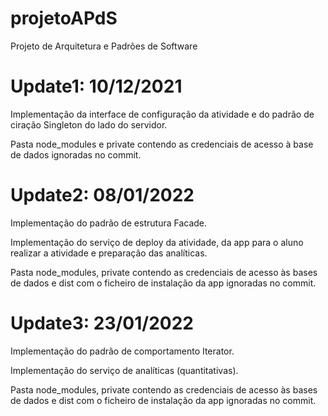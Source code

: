 # projetoAPdS
Projeto de Arquitetura e Padrões de Software

# Update1: 10/12/2021

Implementação da interface de configuração da atividade e do padrão de ciração Singleton do lado do servidor.

Pasta node_modules e private contendo as credenciais de acesso à base de dados ignoradas no commit.

# Update2: 08/01/2022

Implementação do padrão de estrutura Facade.

Implementação do serviço de deploy da atividade, da app para o aluno realizar a atividade e preparação das analíticas.

Pasta node_modules, private contendo as credenciais de acesso às bases de dados e dist com o ficheiro de instalação da app ignoradas no commit.

# Update3: 23/01/2022

Implementação do padrão de comportamento Iterator.

Implementação do serviço de analíticas (quantitativas).

Pasta node_modules, private contendo as credenciais de acesso às bases de dados e dist com o ficheiro de instalação da app ignoradas no commit.
